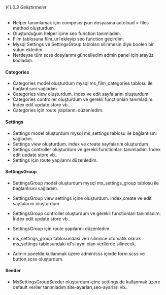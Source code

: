 ###### V:1.0.3 Geliştirmeler
- Helper tanımlamak için composer.json dosyasına autoload > files method oluşturdum.
- Oluşturduğum helper içine seo function tanımladım.
- Film tablosuna film_url ekleyip seo function geçirdim.
- Mysql Settings ve SettingsGroup tabloları silinmesin diye boolen bir sutun ekledim.
- Nerdeyse tüm scss dosylarımı güncelledim admin panel için arayüz kodladım. 

#### Categories
- Categories model oluşturdum mysql ms_film_categories tablosu ile bağlantısını sağladım.
- Categories view oluşturdum. index ve edit sayfalarını oluşturdum
- Categories controller oluşturdum ve gerekli functionları tanımladım. İndex edit update store vb.. 
- Categories için route yapılarını düzenledim. 

#### Settings
- Settings model oluşturdum mysql ms_settings tablosu ile bağlantısını sağladım.
- Settings view oluşturdum. index ve create sayfalarını oluşturdum
- Settings controller oluşturdum ve gerekli functionları tanımladım. İndex edit update store vb.. 
- Settings için route yapılarını düzenledim. 

#### SettingsGroup
- SettingsGroup model oluşturdum mysql ms_settings_group tablosu ile bağlantısını sağladım.
- SettingsGroup view settings içine oluşturdum. index,create ve edit sayfalarını oluşturdum
- SettingsGroup controller oluşturdum ve gerekli functionları tanımladım. İndex edit update store vb..
- SettingsGroup için route yapılarını düzenledim. 

- ms_settings_group tablosundaki veri silinince otomatik olarak ms_settings tablosundaki id'si aynı olan verilerde silinecek.

- Admin panelde kullanmak üzere admin/css içinde form.scss ve button.scss oluşturdum.

#### Seeder
- MsSettingsGroupSeeder oluşturdum içine settings de kullanmak üzere default veriler tanımladım site-ayarları,seo-ayarları vb..
